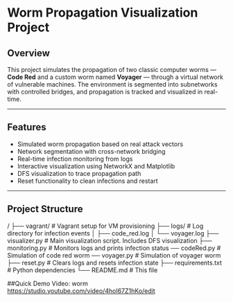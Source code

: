 # Worm Propagation Visualization Project

## Overview

This project simulates the propagation of two classic computer worms — **Code Red** and a custom worm named **Voyager** — through a virtual network of vulnerable machines. The environment is segmented into subnetworks with controlled bridges, and propagation is tracked and visualized in real-time.

---

## Features

- Simulated worm propagation based on real attack vectors
- Network segmentation with cross-network bridging
- Real-time infection monitoring from logs
- Interactive visualization using NetworkX and Matplotlib
- DFS visualization to trace propagation path
- Reset functionality to clean infections and restart

---

## Project Structure

/
├── vagrant/ # Vagrant setup for VM provisioning
├── logs/ # Log directory for infection events
│ ├── code_red.log
│ └── voyager.log
├── visualizer.py # Main visualization script. Includes DFS visualization
├── monitoring.py # Monitors logs and prints infection status
── codeRed.py # Simulation of code red worm
── voyager.py # Simulation of voyager worm 
├── reset.py # Clears logs and resets infection state
├── requirements.txt # Python dependencies
└── README.md # This file

##Quick Demo Video: worm https://studio.youtube.com/video/4hoI67Z1hKo/edit
